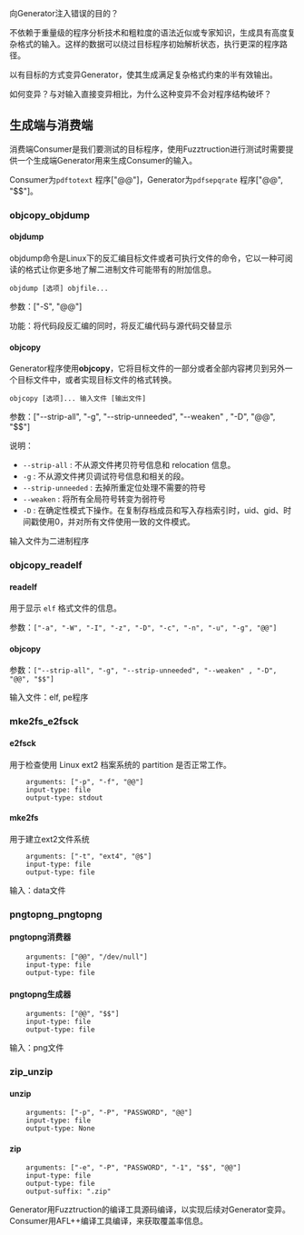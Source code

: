 向Generator注入错误的目的？

不依赖于重量级的程序分析技术和粗粒度的语法近似或专家知识，生成具有高度复杂格式的输入。这样的数据可以绕过目标程序初始解析状态，执行更深的程序路径。

以有目标的方式变异Generator，使其生成满足复杂格式约束的半有效输出。


如何变异？与对输入直接变异相比，为什么这种变异不会对程序结构破坏？



## 生成端与消费端
消费端Consumer是我们要测试的目标程序，使用Fuzztruction进行测试时需要提供一个生成端Generator用来生成Consumer的输入。

Consumer为`pdftotext` 程序\["@@"\]，Generator为`pdfsepqrate` 程序\["@@", "\$\$"\]。

### objcopy_objdump
#### objdump
objdump命令是Linux下的反汇编目标文件或者可执行文件的命令，它以一种可阅读的格式让你更多地了解二进制文件可能带有的附加信息。
```
objdump [选项] objfile...
```
参数：\["-S", "@@"\]

功能：将代码段反汇编的同时，将反汇编代码与源代码交替显示

#### objcopy
Generator程序使用**objcopy**，它将目标文件的一部分或者全部内容拷贝到另外一个目标文件中，或者实现目标文件的格式转换。
```
objcopy [选项]... 输入文件 [输出文件]
```
参数：\["--strip-all", "-g", "--strip-unneeded", "--weaken" , "-D", "@@", "\$\$"\]

说明：
- `--strip-all` : 不从源文件拷贝符号信息和 relocation 信息。
- `-g` : 不从源文件拷贝调试符号信息和相关的段。
- `--strip-unneeded` : 去掉所重定位处理不需要的符号
- `--weaken` : 将所有全局符号转变为弱符号
- `-D` : 在确定性模式下操作。在复制存档成员和写入存档索引时，uid、gid、时间戳使用0，并对所有文件使用一致的文件模式。

输入文件为二进制程序

### objcopy_readelf
#### readelf
用于显示 `elf` 格式文件的信息。

参数：`["-a", "-W", "-I", "-z", "-D", "-c", "-n", "-u", "-g", "@@"]`

#### objcopy
参数：`["--strip-all", "-g", "--strip-unneeded", "--weaken" , "-D", "@@", "$$"]`

输入文件：elf, pe程序

### mke2fs_e2fsck
#### e2fsck
用于检查使用 Linux ext2 档案系统的 partition 是否正常工作。

```
    arguments: ["-p", "-f", "@@"]
    input-type: file
    output-type: stdout
```

#### mke2fs
用于建立ext2文件系统

```
    arguments: ["-t", "ext4", "@$"]
    input-type: file
    output-type: file
```

输入：data文件

### pngtopng_pngtopng
#### pngtopng消费器
```
    arguments: ["@@", "/dev/null"]
    input-type: file
    output-type: file
```

#### pngtopng生成器
```
    arguments: ["@@", "$$"]
    input-type: file
    output-type: file
```

输入：png文件

### zip_unzip
#### unzip
```
    arguments: ["-p", "-P", "PASSWORD", "@@"]
    input-type: file
    output-type: None
```

#### zip
```
    arguments: ["-e", "-P", "PASSWORD", "-1", "$$", "@@"]
    input-type: file
    output-type: file
    output-suffix: ".zip"
```



Generator用Fuzztruction的编译工具源码编译，以实现后续对Generator变异。Consumer用AFL++编译工具编译，来获取覆盖率信息。


